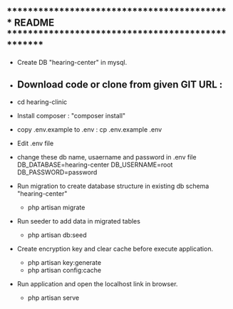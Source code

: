 

******************************************* README *************************************************
----------------------------------------------------------------------------------------------------
- Create DB "hearing-center" in mysql.

- Download code or clone from given GIT URL : 
	-

- cd hearing-clinic

- Install composer : "composer install"

- copy .env.example to .env : cp .env.example .env

- Edit .env file

- change these db name, usaername and password in .env file
	DB_DATABASE=hearing-center
	DB_USERNAME=root
	DB_PASSWORD=password
- Run migration to create database structure in existing db schema "hearing-center"
	- php artisan migrate

- Run seeder to add data in migrated tables
	- php artisan db:seed

- Create encryption key and clear cache before execute application.
	- php artisan key:generate
	- php artisan config:cache

- Run application and open the localhost link in browser.
	- php artisan serve


